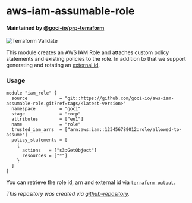 # aws-iam-assumable-role

#### Maintained by [@goci-io/prp-terraform](https://github.com/orgs/goci-io/teams/prp-terraform)

![Terraform Validate](https://github.com/goci-io/aws-iam-assumable-role/workflows/Terraform%20Validate/badge.svg)

This module creates an AWS IAM Role and attaches custom policy statements and existing policies to the role. In addition to that we support generating and rotating an [external id](https://docs.aws.amazon.com/IAM/latest/UserGuide/id_roles_create_for-user_externalid.html). 

### Usage

```hcl
module "iam_role" {
  source            = "git::https://github.com/goci-io/aws-iam-assumable-role.git?ref=tags/<latest-version>"
  namespace         = "goci"
  stage             = "corp"
  attributes        = ["eu1"]
  name              = "role"
  trusted_iam_arns  = ["arn:aws:iam::123456789012:role/allowed-to-assume"]
  policy_statements = [
    {
      actions   = ["s3:GetObject"]
      resources = ["*"]
    }
  ]
}
```

You can retrieve the role id, arn and external id via [`terraform output`](outputs.tf).

_This repository was created via [github-repository](https://github.com/goci-io/github-repository)._
